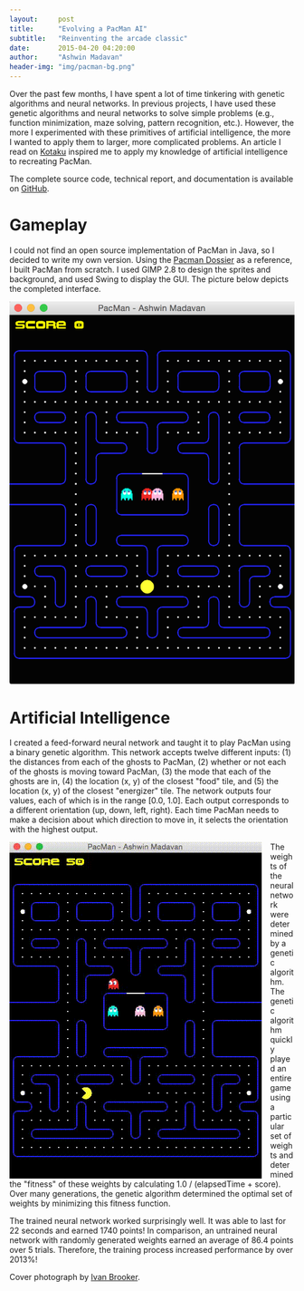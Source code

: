 ```yaml
---
layout:		post
title:		"Evolving a PacMan AI"
subtitle:	"Reinventing the arcade classic"
date:		2015-04-20 04:20:00
author:		"Ashwin Madavan"
header-img:	"img/pacman-bg.png"
---
```


Over the past few months, I have spent a lot of time tinkering with genetic algorithms and neural networks. In previous projects, I have used these genetic algorithms and neural networks to solve simple problems (e.g., function minimization, maze solving, pattern recognition, etc.). However, the more I experimented with these primitives of artificial intelligence, the more I wanted to apply them to larger, more complicated problems. An article I read on [Kotaku](http://kotaku.com/you-can-play-pac-man-on-google-maps-right-now-1694756745) inspired me to apply my knowledge of artificial intelligence to recreating PacMan.

The complete source code, technical report, and documentation is available on [GitHub](https://github.com/ashwin153/pacman).

# Gameplay
I could not find an open source implementation of PacMan in Java, so I decided to write my own version. Using the [Pacman Dossier](http://home.comcast.net/~jpittman2/pacman/pacmandossier.html) as a reference, I built PacMan from scratch. I used GIMP 2.8 to design the sprites and background, and used Swing to display the GUI. The picture below depicts the completed interface.

![Game](/img/pacman-game.png "My PacMan Game")

# Artificial Intelligence
I created a feed-forward neural network and taught it to play PacMan using a binary genetic algorithm. This network accepts twelve different inputs: (1) the distances from each of the ghosts to PacMan, (2) whether or not each of the ghosts is moving toward PacMan, (3) the mode that each of the ghosts are in, (4) the location (x, y) of the closest "food" tile, and (5) the location (x, y) of the closest "energizer" tile. The network outputs four values, each of which is in the range [0.0, 1.0]. Each output corresponds to a different orientation (up, down, left, right). Each time PacMan needs to make a decision about which direction to move in, it selects the orientation with the highest output.

<img align="left" style="PADDING-RIGHT: 15px" src="https://raw.githubusercontent.com/ashwin153/ashwin153.github.io/master/img/pacman-ai.gif">

The weights of the neural network were determined by a genetic algorithm. The genetic algorithm quickly played an entire game using a particular set of weights and determined the "fitness" of these weights by calculating 1.0 / (elapsedTime + score). Over many generations, the genetic algorithm determined the optimal set of weights by minimizing this fitness function.

The trained neural network worked surprisingly well. It was able to last for 22 seconds and earned 1740 points! In comparison, an untrained neural network with randomly generated weights earned an average of 86.4 points over 5 trials. Therefore, the training process increased performance by over 2013%!

Cover photograph by [Ivan Brooker](http://ww2.glance.net/wp-content/uploads/2015/01/salesforce_blog_image.jpg).
